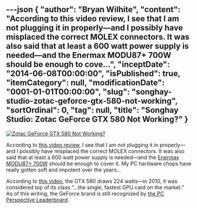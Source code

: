 ---json
{
  "author": "Bryan Wilhite",
  "content": "According to this video review, I see that I am not plugging it in properly—and I possibly have misplaced the correct MOLEX connectors. It was also said that at least a 600 watt power supply is needed—and the Enermax MODU87+ 700W should be enough to cove...",
  "inceptDate": "2014-06-08T00:00:00",
  "isPublished": true,
  "itemCategory": null,
  "modificationDate": "0001-01-01T00:00:00",
  "slug": "songhay-studio-zotac-geforce-gtx-580-not-working",
  "sortOrdinal": 0,
  "tag": null,
  "title": "Songhay Studio: Zotac GeForce GTX 580 Not Working?"
}
---

[<img alt="Zotac GeForce GTX 580 Not Working?" src="https://farm3.staticflickr.com/2926/14188903108_ed130af430_z_d.jpg">](https://www.flickr.com/photos/wilhite/14188903108/in/photostream/ "Zotac GeForce GTX 580 Not Working?")

According to [this video review](https://www.youtube.com/watch?v=v7RdEs0rv2A&index=2&list=HL1402250600), I see that I am not plugging it in properly—and I possibly have misplaced the correct MOLEX connectors. It was also said that at least a 600 watt power supply is needed—and the [Enermax MODU87+ 700W](http://www.enermax.com/home.php?fn=eng/product_a1_1_1&lv0=1&lv1=54&no=69) should be enough to cover it. My PC hardware chops have really gotten soft and impotent over the years…

According to [this video](https://www.youtube.com/watch?v=cq_bc8_LrdM), the GTX 580 draws 224 watts—in 2010, it was considered top of its class “…the single, fastest GPU card on the market.” As of this writing, the GeForce brand is still recognized by [the PC Perspective Leaderboard](http://www.pcper.com/leaderboard).
